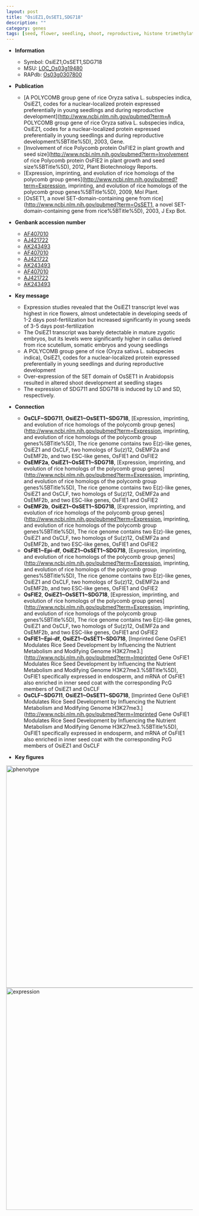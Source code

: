 ```yaml
---
layout: post
title: "OsiEZ1,OsSET1,SDG718"
description: ""
category: genes
tags: [seed, flower, seedling, shoot, reproductive, histone trimethylation]
---
```


* **Information**  
    + Symbol: OsiEZ1,OsSET1,SDG718  
    + MSU: [LOC_Os03g19480](http://rice.plantbiology.msu.edu/cgi-bin/ORF_infopage.cgi?orf=LOC_Os03g19480)  
    + RAPdb: [Os03g0307800](http://rapdb.dna.affrc.go.jp/viewer/gbrowse_details/irgsp1?name=Os03g0307800)  

* **Publication**  
    + [A POLYCOMB group gene of rice Oryza sativa L. subspecies indica, OsiEZ1, codes for a nuclear-localized protein expressed preferentially in young seedlings and during reproductive development](http://www.ncbi.nlm.nih.gov/pubmed?term=A POLYCOMB group gene of rice Oryza sativa L. subspecies indica, OsiEZ1, codes for a nuclear-localized protein expressed preferentially in young seedlings and during reproductive development%5BTitle%5D), 2003, Gene.
    + [Involvement of rice Polycomb protein OsFIE2 in plant growth and seed size](http://www.ncbi.nlm.nih.gov/pubmed?term=Involvement of rice Polycomb protein OsFIE2 in plant growth and seed size%5BTitle%5D), 2012, Plant Biotechnology Reports.
    + [Expression, imprinting, and evolution of rice homologs of the polycomb group genes](http://www.ncbi.nlm.nih.gov/pubmed?term=Expression, imprinting, and evolution of rice homologs of the polycomb group genes%5BTitle%5D), 2009, Mol Plant.
    + [OsSET1, a novel SET-domain-containing gene from rice](http://www.ncbi.nlm.nih.gov/pubmed?term=OsSET1, a novel SET-domain-containing gene from rice%5BTitle%5D), 2003, J Exp Bot.

* **Genbank accession number**  
    + [AF407010](http://www.ncbi.nlm.nih.gov/nuccore/AF407010)
    + [AJ421722](http://www.ncbi.nlm.nih.gov/nuccore/AJ421722)
    + [AK243493](http://www.ncbi.nlm.nih.gov/nuccore/AK243493)
    + [AF407010](http://www.ncbi.nlm.nih.gov/nuccore/AF407010)
    + [AJ421722](http://www.ncbi.nlm.nih.gov/nuccore/AJ421722)
    + [AK243493](http://www.ncbi.nlm.nih.gov/nuccore/AK243493)
    + [AF407010](http://www.ncbi.nlm.nih.gov/nuccore/AF407010)
    + [AJ421722](http://www.ncbi.nlm.nih.gov/nuccore/AJ421722)
    + [AK243493](http://www.ncbi.nlm.nih.gov/nuccore/AK243493)

* **Key message**  
    + Expression studies revealed that the OsiEZ1 transcript level was highest in rice flowers, almost undetectable in developing seeds of 1-2 days post-fertilization but increased significantly in young seeds of 3-5 days post-fertilization
    + The OsiEZ1 transcript was barely detectable in mature zygotic embryos, but its levels were significantly higher in callus derived from rice scutellum, somatic embryos and young seedlings
    + A POLYCOMB group gene of rice (Oryza sativa L. subspecies indica), OsiEZ1, codes for a nuclear-localized protein expressed preferentially in young seedlings and during reproductive development
    + Over-expression of the SET domain of OsSET1 in Arabidopsis resulted in altered shoot development at seedling stages
    + The expression of SDG711 and SDG718 is induced by LD and SD, respectively.

* **Connection**  
    + __OsCLF~SDG711__, __OsiEZ1~OsSET1~SDG718__, [Expression, imprinting, and evolution of rice homologs of the polycomb group genes](http://www.ncbi.nlm.nih.gov/pubmed?term=Expression, imprinting, and evolution of rice homologs of the polycomb group genes%5BTitle%5D),  The rice genome contains two E(z)-like genes, OsiEZ1 and OsCLF, two homologs of Su(z)12, OsEMF2a and OsEMF2b, and two ESC-like genes, OsFIE1 and OsFIE2
    + __OsEMF2a__, __OsiEZ1~OsSET1~SDG718__, [Expression, imprinting, and evolution of rice homologs of the polycomb group genes](http://www.ncbi.nlm.nih.gov/pubmed?term=Expression, imprinting, and evolution of rice homologs of the polycomb group genes%5BTitle%5D),  The rice genome contains two E(z)-like genes, OsiEZ1 and OsCLF, two homologs of Su(z)12, OsEMF2a and OsEMF2b, and two ESC-like genes, OsFIE1 and OsFIE2
    + __OsEMF2b__, __OsiEZ1~OsSET1~SDG718__, [Expression, imprinting, and evolution of rice homologs of the polycomb group genes](http://www.ncbi.nlm.nih.gov/pubmed?term=Expression, imprinting, and evolution of rice homologs of the polycomb group genes%5BTitle%5D),  The rice genome contains two E(z)-like genes, OsiEZ1 and OsCLF, two homologs of Su(z)12, OsEMF2a and OsEMF2b, and two ESC-like genes, OsFIE1 and OsFIE2
    + __OsFIE1~Epi-df__, __OsiEZ1~OsSET1~SDG718__, [Expression, imprinting, and evolution of rice homologs of the polycomb group genes](http://www.ncbi.nlm.nih.gov/pubmed?term=Expression, imprinting, and evolution of rice homologs of the polycomb group genes%5BTitle%5D),  The rice genome contains two E(z)-like genes, OsiEZ1 and OsCLF, two homologs of Su(z)12, OsEMF2a and OsEMF2b, and two ESC-like genes, OsFIE1 and OsFIE2
    + __OsFIE2__, __OsiEZ1~OsSET1~SDG718__, [Expression, imprinting, and evolution of rice homologs of the polycomb group genes](http://www.ncbi.nlm.nih.gov/pubmed?term=Expression, imprinting, and evolution of rice homologs of the polycomb group genes%5BTitle%5D),  The rice genome contains two E(z)-like genes, OsiEZ1 and OsCLF, two homologs of Su(z)12, OsEMF2a and OsEMF2b, and two ESC-like genes, OsFIE1 and OsFIE2
    + __OsFIE1~Epi-df__, __OsiEZ1~OsSET1~SDG718__, [Imprinted Gene OsFIE1 Modulates Rice Seed Development by Influencing the Nutrient Metabolism and Modifying Genome H3K27me3.](http://www.ncbi.nlm.nih.gov/pubmed?term=Imprinted Gene OsFIE1 Modulates Rice Seed Development by Influencing the Nutrient Metabolism and Modifying Genome H3K27me3.%5BTitle%5D),  OsFIE1 specifically expressed in endosperm, and mRNA of OsFIE1 also enriched in inner seed coat with the corresponding PcG members of OsiEZ1 and OsCLF
    + __OsCLF~SDG711__, __OsiEZ1~OsSET1~SDG718__, [Imprinted Gene OsFIE1 Modulates Rice Seed Development by Influencing the Nutrient Metabolism and Modifying Genome H3K27me3.](http://www.ncbi.nlm.nih.gov/pubmed?term=Imprinted Gene OsFIE1 Modulates Rice Seed Development by Influencing the Nutrient Metabolism and Modifying Genome H3K27me3.%5BTitle%5D),  OsFIE1 specifically expressed in endosperm, and mRNA of OsFIE1 also enriched in inner seed coat with the corresponding PcG members of OsiEZ1 and OsCLF

* **Key figures**  
<img src="http://ricencode.github.io/images/SDG718.pheno.png" alt="phenotype"  style="width: 600px;"/>

<img src="http://ricencode.github.io/images/SDG718.exp.png" alt="expression"  style="width: 600px;"/>


